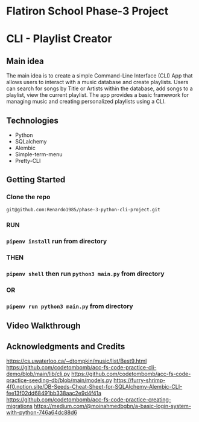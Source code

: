 # Flatiron School Phase-3 Project 
# CLI - Playlist Creator

## Main idea 

The main idea is to create a simple Command-Line Interface (CLI) App that allows users to interact with a music database and create playlists. Users can search for songs by Title or Artists within the database, add songs to a playlist, view the current playlist. The app provides a basic framework for managing music and creating personalized playlists using a CLI.

## Technologies
<ul>
    <li>Python</li>
    <li>SQLalchemy</li>
    <li>Alembic</li>
    <li>Simple-term-menu</li>   
    <li>Pretty-CLI</li>
</ul>

## Getting Started
### Clone the repo
```bash
git@github.com:Renardo1985/phase-3-python-cli-project.git
```
### RUN 
### `pipenv install` run from directory
### THEN
### `pipenv shell` then run `python3 main.py` from directory
### OR 
### `pipenv run python3 main.py` from directory



## Video Walkthrough 



## Acknowledgments and Credits

https://cs.uwaterloo.ca/~dtompkin/music/list/Best9.html
https://github.com/codetombomb/acc-fs-code-practice-cli-demo/blob/main/lib/cli.py
https://github.com/codetombomb/acc-fs-code-practice-seeding-db/blob/main/models.py
https://furry-shrimp-4f0.notion.site/DB-Seeds-Cheat-Sheet-for-SQLAlchemy-Alembic-CLI-fee13f02dd68491bb338aac2e9d4f41a
https://github.com/codetombomb/acc-fs-code-practice-creating-migrations
https://medium.com/@moinahmedbgbn/a-basic-login-system-with-python-746a64dc88d6